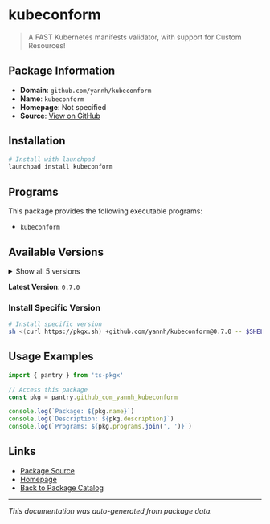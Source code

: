 # kubeconform

> A FAST Kubernetes manifests validator, with support for Custom Resources!

## Package Information

- **Domain**: `github.com/yannh/kubeconform`
- **Name**: `kubeconform`
- **Homepage**: Not specified
- **Source**: [View on GitHub](https://github.com/pkgxdev/pantry/tree/main/projects/github.com/yannh/kubeconform/package.yml)

## Installation

```bash
# Install with launchpad
launchpad install kubeconform
```

## Programs

This package provides the following executable programs:

- `kubeconform`

## Available Versions

<details>
<summary>Show all 5 versions</summary>

- `0.7.0`, `0.6.7`, `0.6.6`, `0.6.5`, `0.6.4`

</details>

**Latest Version**: `0.7.0`

### Install Specific Version

```bash
# Install specific version
sh <(curl https://pkgx.sh) +github.com/yannh/kubeconform@0.7.0 -- $SHELL -i
```

## Usage Examples

```typescript
import { pantry } from 'ts-pkgx'

// Access this package
const pkg = pantry.github_com_yannh_kubeconform

console.log(`Package: ${pkg.name}`)
console.log(`Description: ${pkg.description}`)
console.log(`Programs: ${pkg.programs.join(', ')}`)
```

## Links

- [Package Source](https://github.com/pkgxdev/pantry/tree/main/projects/github.com/yannh/kubeconform/package.yml)
- [Homepage](#)
- [Back to Package Catalog](../package-catalog.md)

---

*This documentation was auto-generated from package data.*
